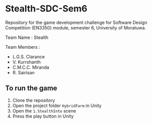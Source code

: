 # Stealth-SDC-Sem6

Repository for the game development challenge for Software Design Competition (EN3350) module, semester 6, University of Moratuwa.

Team Name : Stealth

Team Members :

- L.G.S. Clarance
- V. Kurrshanth
- C.M.C.C. Miranda
- R. Sairisan

## To run the game

1. Clone the repository
2. Open the project folder `HybridFarm` in Unity
3. Open the `1.StealthInto` scene
4. Press the play button in Unity
